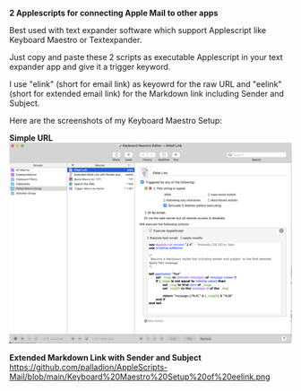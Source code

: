 **2 Applescripts for connecting Apple Mail to other apps**

Best used with text expander software which support Applescript like Keyboard Maestro or Textexpander.

Just copy and paste these 2 scripts as executable Applescript in your text expander app and give it a trigger keyword. 

I use "elink" (short for email link) as keyowrd for the raw URL and "eelink" (short for extended email link) for the Markdown link including Sender and Subject. 

Here are the screenshots of my Keyboard Maestro Setup:

**Simple URL**
![elink on Keyboard Maestro](https://github.com/palladion/AppleScripts-Mail/blob/main/Keyboard%20Maestro%20Setup%20of%20elink.png)

**Extended Markdown Link with Sender and Subject**
https://github.com/palladion/AppleScripts-Mail/blob/main/Keyboard%20Maestro%20Setup%20of%20eelink.png
